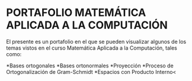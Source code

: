 # PORTAFOLIO MATEMÁTICA APLICADA A LA COMPUTACIÓN
El presente es un portafolio en el que se pueden visualizar algunos de los temas vistos en el curso Matemática Aplicada a la Computación, tales como:

*Bases ortogonales
*Bases ortonormales
*Proyección
*Proceso de Ortogonalización de Gram-Schmidt
*Espacios con Producto Interno<

